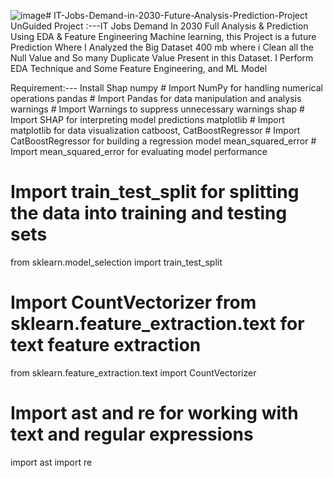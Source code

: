 ![image](https://github.com/user-attachments/assets/20430f25-f0cd-4951-843a-332a0d744e2b)# IT-Jobs-Demand-in-2030-Future-Analysis-Prediction-Project
UnGuided Project :---IT Jobs Demand In 2030  Full Analysis &amp; Prediction Using EDA &amp; Feature Engineering Machine learning, this Project is a future Prediction Where I Analyzed the Big Dataset 400 mb where i Clean all the Null Value and So many Duplicate Value Present in this Dataset. I Perform EDA Technique and Some Feature Engineering, and ML Model

Requirement:---
Install Shap
numpy         # Import NumPy for handling numerical operations
pandas        # Import Pandas for data manipulation and analysis
warnings      # Import Warnings to suppress unnecessary warnings
shap          # Import SHAP for interpreting model predictions
matplotlib    # Import matplotlib for data visualization
catboost, CatBoostRegressor  # Import CatBoostRegressor for building a regression model
mean_squared_error    # Import mean_squared_error for evaluating model performance

# Import train_test_split for splitting the data into training and testing sets
from sklearn.model_selection import train_test_split

# Import CountVectorizer from sklearn.feature_extraction.text for text feature extraction
from sklearn.feature_extraction.text import CountVectorizer

# Import ast and re for working with text and regular expressions
import ast
import re
